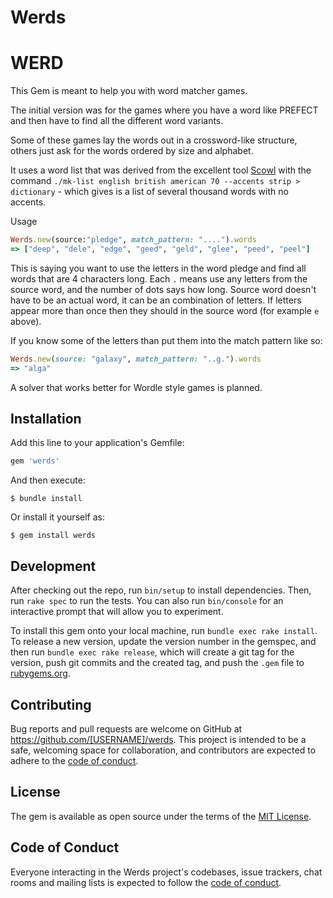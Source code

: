 # Werds

# WERD

This Gem is meant to help you with word matcher games.

The initial version was for the games where you have a word like PREFECT and then have to find all the different word variants.

Some of these games lay the words out in a crossword-like structure, others just ask for the words ordered by size and alphabet.

It uses a word list that was derived from the excellent tool [Scowl](http://wordlist.aspell.net/) with the command `./mk-list english british american 70 --accents strip > dictionary` - which gives is a list of several thousand words with no accents.

Usage

```ruby
Werds.new(source:"pledge", match_pattern: "....").words
=> ["deep", "dele", "edge", "geed", "geld", "glee", "peed", "peel"]
```

This is saying you want to use the letters in the word pledge and find all words that are 4 characters long. Each `.` means use any letters from the source word, and the number of dots says how long. Source word doesn't have to be an actual word, it can be an combination of letters. If letters appear more than once then they should in the source word (for example `e` above).

If you know some of the letters than put them into the match pattern like so:

```ruby
Werds.new(source: "galaxy", match_pattern: "..g.").words
=> "alga"
```

A solver that works better for Wordle style games is planned.

## Installation

Add this line to your application's Gemfile:

```ruby
gem 'werds'
```

And then execute:

    $ bundle install

Or install it yourself as:

    $ gem install werds

## Development

After checking out the repo, run `bin/setup` to install dependencies. Then, run `rake spec` to run the tests. You can also run `bin/console` for an interactive prompt that will allow you to experiment.

To install this gem onto your local machine, run `bundle exec rake install`. To release a new version, update the version number in the gemspec, and then run `bundle exec rake release`, which will create a git tag for the version, push git commits and the created tag, and push the `.gem` file to [rubygems.org](https://rubygems.org).

## Contributing

Bug reports and pull requests are welcome on GitHub at https://github.com/[USERNAME]/werds. This project is intended to be a safe, welcoming space for collaboration, and contributors are expected to adhere to the [code of conduct](https://github.com/[USERNAME]/werds/blob/master/CODE_OF_CONDUCT.md).

## License

The gem is available as open source under the terms of the [MIT License](https://opensource.org/licenses/MIT).

## Code of Conduct

Everyone interacting in the Werds project's codebases, issue trackers, chat rooms and mailing lists is expected to follow the [code of conduct](https://github.com/[USERNAME]/werds/blob/master/CODE_OF_CONDUCT.md).
